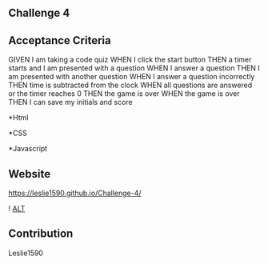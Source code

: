 ## Challenge 4

## Acceptance Criteria

GIVEN I am taking a code quiz
WHEN I click the start button
THEN a timer starts and I am presented with a question
WHEN I answer a question
THEN I am presented with another question
WHEN I answer a question incorrectly
THEN time is subtracted from the clock
WHEN all questions are answered or the timer reaches 0
THEN the game is over
WHEN the game is over
THEN I can save my initials and score

*Html

*CSS

*Javascript

## Website
https://leslie1590.github.io/Challenge-4/

 ! [ ALT](/assets/images/challengescreenshot.png)

## Contribution

Leslie1590